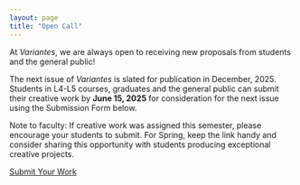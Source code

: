 ```yaml
---
layout: page
title: "Open Call"
---
```


At _Variantes_, we are always open to receiving new proposals from students and the general public!

The next issue of _Variantes_ is slated for publication in December, 2025. Students in L4-L5 courses, graduates and the general public can submit their creative work by **June 15, 2025** for consideration for the next issue using the Submission Form below.

Note to faculty: If creative work was assigned this semester, please encourage your students to submit. For Spring, keep the link handy and consider sharing this opportunity with students producing exceptional creative projects.

<a href="https://forms.gle/KC8mU34AKbSs2RQ58" class="btn btn-primary text-center" target="_blank">Submit Your Work</a>
